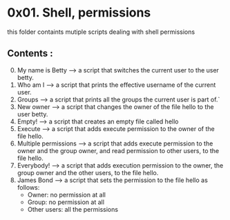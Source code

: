 # 0x01. Shell, permissions
this folder containts mutiple scripts dealing with shell permissions

## Contents :
0. My name is Betty  -->  a script that switches the current user to the user betty.
1. Who am I --> a script that prints the effective username of the current user. 
2. Groups --> a script that prints all the groups the current user is part of.`
3. New owner --> a script that changes the owner of the file hello to the user betty.
4. Empty! --> a script that creates an empty file called hello
5. Execute --> a script that adds execute permission to the owner of the file hello.
6. Multiple permissions --> a script that adds execute permission to the owner and the group owner, and read permission to other users, to the file hello.
7. Everybody! --> a script that adds execution permission to the owner, the group owner and the other users, to the file hello.
8. James Bond --> a script that sets the permission to the file hello as follows: 
   * Owner: no permission at all
   * Group: no permission at all
   * Other users: all the permissions

